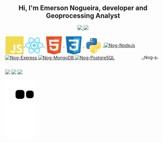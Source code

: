 <h2 align="center">Hi, I'm Emerson Nogueira, developer and Geoprocessing Analyst</h2>
<div align="center">
  <a href="https://github.com/EmersonNog">
  <img height="180em" src="https://github-readme-stats.vercel.app/api?username=EmersonNog&show_icons=true&theme=dracula&include_all_commits=true&count_private=true"/>
  <img height="180em" src="https://github-readme-stats.vercel.app/api/top-langs/?username=EmersonNog&layout=compact&langs_count=7&theme=dracula"/>
</div>
<div style="display: inline_block"><br>
  <img align="center" alt="Nog-Js" height="60" width="60" src="https://raw.githubusercontent.com/devicons/devicon/master/icons/javascript/javascript-plain.svg">
  <img align="center" alt="Nog-React" height="60" width="60" src="https://raw.githubusercontent.com/devicons/devicon/master/icons/react/react-original.svg">
  <img align="center" alt="Nog-HTML" height="60" width="60" src="https://raw.githubusercontent.com/devicons/devicon/master/icons/html5/html5-original.svg">
  <img align="center" alt="Nog-CSS" height="60" width="60" src="https://raw.githubusercontent.com/devicons/devicon/master/icons/css3/css3-original.svg">
  <img align="center" alt="Nog-Python" height="60" width="60" src="https://raw.githubusercontent.com/devicons/devicon/master/icons/python/python-original.svg">
  <img align="center" alt="Nog-NodeJs" height="60" width="60" src="https://cdn-icons-png.flaticon.com/512/919/919825.png">
  <img align="center" alt="Nog-Express" height="60" width="60" src="https://wsofter.ru/wp-content/uploads/2017/12/node-express.png">
  <img align="center" alt="Nog-MongoDB" height="60" width="60" src="https://gocode.colorado.gov/wp-content/uploads/2020/11/MongoDB-logo.gif">
  <img align="center" alt="Nog-PostgreSQL" height="60" width="60" src="https://cdn.icon-icons.com/icons2/2415/PNG/512/postgresql_original_wordmark_logo_icon_146392.png">
  <img align="right" alt="Nog-pic" height="180" style="border-radius:50px;" src="https://i.im.ge/2022/06/12/rpiuxJ.png">
</div>
  
##
 
<div> 
  <a href="https://instagram.com/noggueira" target="_blank"><img src="https://img.shields.io/badge/-Instagram-%23E4405F?style=for-the-badge&logo=instagram&logoColor=white" target="_blank"></a>
  <a href = "mailto:catce.nogueira@gmail.com"><img src="https://img.shields.io/badge/-Gmail-%23333?style=for-the-badge&logo=gmail&logoColor=white" target="_blank"></a>
  <a href="https://www.linkedin.com/in/noggueira" target="_blank"><img src="https://img.shields.io/badge/-LinkedIn-%230077B5?style=for-the-badge&logo=linkedin&logoColor=white" target="_blank"></a> 
 
  ![Snake animation](https://github.com/rafaballerini/rafaballerini/blob/output/github-contribution-grid-snake.svg)
 
</div>
